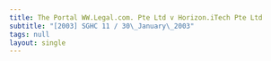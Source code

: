 ```yaml
---
title: The Portal WW.Legal.com. Pte Ltd v Horizon.iTech Pte Ltd
subtitle: "[2003] SGHC 11 / 30\_January\_2003"
tags: null
layout: single
---
```


